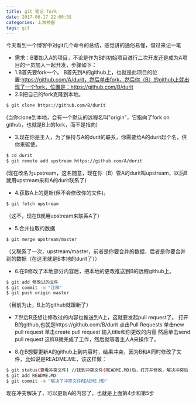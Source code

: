 ```yaml
---
title: git 笔记 fork
date: 2017-06-17 22:00:58
categories: 上古神器
tags: git
---
```


今天看到一个博客中对git几个命令的总结，感觉讲的通俗易懂，借过来记一笔
<!-- more -->
- 需求：B要加入A的项目，不论是作为B的初始项目进行二次开发还是成为A项目的一员加入一起开发，步骤如下：
- 1.B首先要fork一个。
B首先到A的github上，也就是此项目的位置:https://github.com/A/durit，然后单击fork，然后你（B）的github上就出现了一个fork，位置是：https://github.com/B/durit
- 2.B把自己的fork克隆到本地。
```bash
$ git clone https://github.com/B/durit
```
(当你clone到本地，会有一个默认的远程名叫"origin"，它指向了fork on github，也就是B上的fork，而不是指向)

- 3.现在你是主人，为了保持与A的durit的联系，你需要给A的durit起个名，供你来驱使。
```bash
$ cd durit
$ git remote add upstream https://github.com/A/durit
```
(现在改名为upstream，这名随意，现在你（B）管A的durit叫upstream，以后B就用upstream来和A的durit联系了)

- 4.获取A上的更新(但不会修改你的文件)。
```bash
$ git fetch upstream
```
（这不，现在B就用upstream来联系A了）

- 5.合并拉取的数据
```bash
$ git merge upstream/master
```
（又联系了一次，upstream/master，前者是你要合并的数据，后者是你要合并到的数据（在这里就是B本地的durit了））
- 6.在B修改了本地部分内容后，把本地的更改推送到B的远程github上。
```bash
$ git add 修改过的文件
$ git commit -m "注释"
$ git push origin master
```
（目前为止，B上的github就跟新了）

- 7.然后B还想让修改过的内容也推送到A上，这就要发起pull request了。
 打开B的github,也就是https://github.com/B/durit
 点击Pull Requests
 单击new pull request
 单击create pull request
 输入title和你更改的内容
 然后单击send pull request
 这样B就完成了工作，然后就等着主人A来操作了。

- 8.在B想要更新A的github上到内容时，结果冲突，因为B和A同时修改了文件，比如说是README.ME，该这样做：
```bash
$ git status(查看冲突文件) //找到冲突文件(README.MD)后，打开并修改，解决冲突后
$ git add README.MD
$ git commit -m "解决了冲突文件README.MD"
```
现在冲突解决了，可以更新A的内容了，也就是上面第4步和第5步